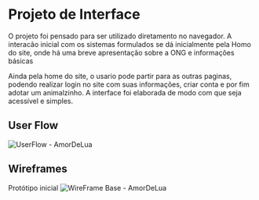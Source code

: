 # Projeto de Interface

O projeto foi pensado para ser utilizado diretamento no navegador. A interacão inicial com os sistemas formulados se dá inicialmente pela Homo do site, onde há uma breve apresentação sobre a ONG e informações básicas

Ainda pela home do site, o usario pode partir para as outras paginas, podendo realizar login no site com suas informações, criar conta e por fim adotar um animalzinho. A interface foi elaborada de modo com que seja acessível e simples.

## User Flow

![UserFlow - AmorDeLua](https://github.com/ICEI-PUC-Minas-PMV-SI/pmv-si-2023-2-pe5-t4-t5-grp04/assets/55855353/f435f3b0-063d-4827-b1ee-0e1c882f2fd1)


## Wireframes

Protótipo inicial 
![WireFrame Base - AmorDeLua](https://github.com/ICEI-PUC-Minas-PMV-SI/pmv-si-2023-2-pe5-t4-t5-grp04/assets/55855353/c63a69df-4b32-4c9d-94f3-9b5ecb0119d5)


